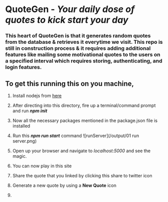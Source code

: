 # QuoteGen - _Your daily dose of quotes to kick start your day_
### This heart of QuoteGen is that it generates random quotes from the database & retrieves it everytime we visit. This repo is still in construction process & it requires adding additional features like mailing some motivational quotes to the users on a specified interval which requires storing, authenticating, and login features. 

## To get this running this on you machine, 
1. Install nodejs from [here](https://nodejs.org/en)
2. After directing into this directory, fire up a terminal/command prompt and run **_npm init_**
3. Now all the necessary packages mentioned in the package.json file is installed
4. Run this **_npm run start_** command
![runServer](/output/01 run server.png)
5. Open up your browser and navigate to _localhost:5000_ and see the magic.
[](/output/)
6. You can now play in this site
7. Share the quote that you linked by clicking this share to twitter icon

8. Generate a new quote by using a **New Quote** icon

9. 
